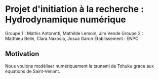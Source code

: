 # Projet d'initiation à la recherche : Hydrodynamique numérique

Groupe 1 : Mathis Antonetti, Mathilde Lemoin, Jim Vende
Groupe 2 : Matthieu Belin, Clara Naxosia, Josua Garon
Etablissement : ENPC

## Motivation

Nous voulons modéliser numériquement le tsunami de Tohuku grace aux équations de Saint-Venant.
